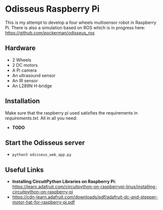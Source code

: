 # Odisseus Raspberry Pi

This is my attempt to develop a four wheels multisensor robot in Raspberry Pi. There is also a simulation based on ROS which is in progress here: https://github.com/pockerman/odisseus_ros  

## Hardware

- 2 Wheels
- 2 DC motors
- A Pi camera
- An ultrasound sensor
- An IR sensor
- An L289N H-bridge

## Installation

Make sure that the raspberry pi used satisfies the  requirements in _requirements.txt_. 
All in all you need:

- **TODO**

## Start the Odisseus server



- ```python3 odisseus_web_app.py```

## Useful Links

- **Installing CircuitPython Libraries on Raspberry Pi:** https://learn.adafruit.com/circuitpython-on-raspberrypi-linux/installing-circuitpython-on-raspberry-pi
- https://cdn-learn.adafruit.com/downloads/pdf/adafruit-dc-and-stepper-motor-hat-for-raspberry-pi.pdf
